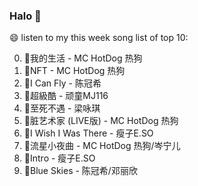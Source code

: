 

### Halo 👋

😄 listen to my this week song list of top 10:

0. 🌈我的生活 - MC HotDog 热狗
1. 🌈NFT - MC HotDog 热狗
2. 🌈I Can Fly - 陈冠希
3. 🌈超級酷 - 顽童MJ116
4. 🌈至死不遇 - 梁咏琪
5. 🌈脏艺术家 (LIVE版) - MC HotDog 热狗
6. 🌈I Wish I Was There - 瘦子E.SO
7. 🌈流星小夜曲 - MC HotDog 热狗/岑宁儿
8. 🌈Intro - 瘦子E.SO
9. 🌈Blue Skies - 陈冠希/邓丽欣

